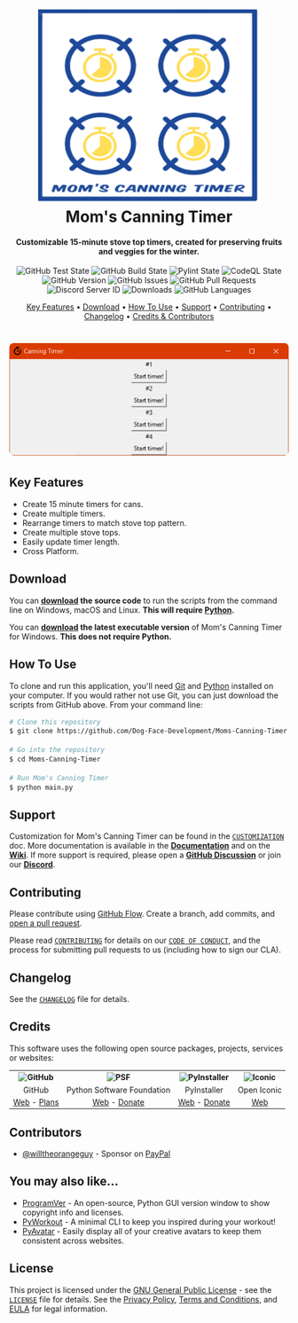 <!-- Logo -->
<h1 align="center">
  <img src="https://github.com/Dog-Face-Development/Moms-Canning-Timer/blob/master/docs/images/logo.png" height="350px" width="400px" alt="Mom's Canning Timer">
  <br>
  Mom's Canning Timer
  <br>
</h1>

<!-- Copy -->
<h4 align="center">Customizable 15-minute stove top timers, created for preserving fruits and veggies for the winter.</h4>

<!-- Badges -->
<div align="center">
  <!-- Stability -->
  <img alt="GitHub Test State" src="https://github.com/Dog-Face-Development/Moms-Canning-Timer/actions/workflows/test.yml/badge.svg">
  <!-- Stability -->
  <img alt="GitHub Build State" src="https://github.com/Dog-Face-Development/Moms-Canning-Timer/actions/workflows/build.yml/badge.svg">
  <!-- Stability -->
  <img alt="Pylint State" src="https://github.com/Dog-Face-Development/Moms-Canning-Timer/actions/workflows/pylint.yml/badge.svg">
  <!-- CodeQL -->
  <img alt="CodeQL State" src="https://github.com/Dog-Face-Development/Moms-Canning-Timer/actions/workflows/codeql-analysis.yml/badge.svg">
  <!-- Version -->
  <img alt="GitHub Version" src="https://img.shields.io/github/v/release/Dog-Face-Development/Moms-Canning-Timer?include_prereleases">
  <!-- Issues -->
  <img alt="GitHub Issues" src="https://img.shields.io/github/issues/Dog-Face-Development/Moms-Canning-Timer">
  <!-- Pull Requests -->
  <img alt="GitHub Pull Requests" src="https://img.shields.io/github/issues-pr/Dog-Face-Development/Moms-Canning-Timer">
  <!-- Discord -->
  <img alt="Discord Server ID" src="https://img.shields.io/discord/1015833914876629032">
  <!-- Downloads -->
  <img alt="Downloads" src="https://img.shields.io/github/downloads/Dog-Face-Development/Moms-Canning-Timer/total">
  <!-- Language Count -->
  <img alt="GitHub Languages" src="https://img.shields.io/github/languages/count/Dog-Face-Development/Moms-Canning-Timer">
</div>

<!-- Navigation -->
<p align="center">
  <a href="#key-features">Key Features</a> •
  <a href="#download">Download</a> •
  <a href="#how-to-use">How To Use</a> •
  <a href="#support">Support</a> •
  <a href="#contributing">Contributing</a> •
  <a href="#changelog">Changelog</a> •
  <a href="#credits">Credits & Contributors</a>
</p>

<!-- Screenshot(s) -->
<h1 align="center">
  <img src="https://github.com/Dog-Face-Development/Moms-Canning-Timer/blob/master/docs/images/welcome.png">
</h1>

## Key Features

* Create 15 minute timers for cans.
* Create multiple timers.
* Rearrange timers to match stove top pattern.
* Create multiple stove tops.
* Easily update timer length.
* Cross Platform.

## Download

You can **[download](https://github.com/Dog-Face-Development/Moms-Canning-Timer/releases/latest) the source code** to run the scripts from the command line on Windows, macOS and Linux. **This will require [Python](https://www.python.org/downloads/).**

You can **[download](https://github.com/Dog-Face-Development/Moms-Canning-Timer/releases/latest) the latest executable version** of Mom's Canning Timer for Windows. **This does not require Python.**

## How To Use

To clone and run this application, you'll need [Git](https://git-scm.com/downloads) and [Python](https://www.python.org/downloads/) installed on your computer. If you would rather not use Git, you can just download the scripts from GitHub above. From your command line:

```bash
# Clone this repository
$ git clone https://github.com/Dog-Face-Development/Moms-Canning-Timer.git

# Go into the repository
$ cd Moms-Canning-Timer

# Run Mom's Canning Timer
$ python main.py
```

## Support

Customization for Mom's Canning Timer can be found in the [`CUSTOMIZATION`](https://github.com/Dog-Face-Development/Moms-Canning-Timer/blob/master/docs/CUSTOMIZATION.md) doc. More documentation is available in the **[Documentation](https://github.com/Dog-Face-Development/Moms-Canning-Timer/tree/master/docs)** and on the **[Wiki](https://github.com/Dog-Face-Development/Moms-Canning-Timer/wiki)**. If more support is required, please open a **[GitHub Discussion](https://github.com/Dog-Face-Development/Moms-Canning-Timer/discussions)** or join our **[Discord](https://discord.gg/khcBGp3Pwj)**.

## Contributing

Please contribute using [GitHub Flow](https://guides.github.com/introduction/flow). Create a branch, add commits, and [open a pull request](https://github.com/Dog-Face-Development/Moms-Canning-Timer/compare).

Please read [`CONTRIBUTING`](CONTRIBUTING.md) for details on our [`CODE OF CONDUCT`](CODE_OF_CONDUCT.md), and the process for submitting pull requests to us (including how to sign our CLA).

## Changelog

See the [`CHANGELOG`](CHANGELOG.md) file for details.

## Credits

This software uses the following open source packages, projects, services or websites:

<!-- Credits Table -->
<table>
  <tr>
    <th align="center"><img src="https://applets.imgix.net/https%3A%2F%2Fassets.ifttt.com%2Fimages%2Fchannels%2F2107379463%2Ficons%2Fmonochrome_large.png?w=240&h=240&s=8a19bbc158996d098e2fb18310ba7f33" width="150" height="150" alt="GitHub"/></th>
    <th align="center"><img src="https://upload.wikimedia.org/wikipedia/commons/thumb/c/c3/Python-logo-notext.svg/182px-Python-logo-notext.svg.png" width="150" height="150" alt="PSF"/></th>
    <th align="center"><img src="https://pyinstaller.readthedocs.io/en/v4.2/_static/pyinstaller-draft1a.ico" width="150" height="150" alt="PyInstaller"/></th>
    <th align="center"><img src="https://avatars.githubusercontent.com/u/3255139?s=200&v=4" width="150" height="150" alt="Iconic"/></th>
  </tr>
  <tr>
    <td align="center">GitHub</td>
    <td align="center">Python Software Foundation</td>
    <td align="center">PyInstaller</td>
    <td align="center">Open Iconic</td>
  </tr>
  <tr>
    <td align="center"><a href="https://github.com/">Web</a> - <a href="https://github.com/pricing">Plans</a></td>
    <td align="center"><a href="https://www.python.org/">Web</a> - <a href="https://psfmember.org/civicrm/contribute/transact?reset=1&id=2">Donate</a></td>
    <td align="center"><a href="https://pyinstaller.readthedocs.io/en/stable/">Web</a> - <a href="https://www.pyinstaller.org/funding.html#funding-by-individuals">Donate</a></td>
    <td align="center"><a href="https://github.com/iconic/open-iconic">Web</a></td>
  </tr>
</table>

## Contributors

* [@willtheorangeguy](https://github.com/willtheorangeguy) - Sponsor on [PayPal](https://paypal.me/wvdg44?country.x=CA&locale.x=en_US)

## You may also like...

* [ProgramVer](https://github.com/Dog-Face-Development/ProgramVer) - An open-source, Python GUI version window to show copyright info and licenses.
* [PyWorkout](https://github.com/Dog-Face-Development/PyWorkout) - A minimal CLI to keep you inspired during your workout!
* [PyAvatar](https://github.com/Dog-Face-Development/PyAvatar) - Easily display all of your creative avatars to keep them consistent across websites.

## License

This project is licensed under the [GNU General Public License](https://www.gnu.org/licenses/gpl-3.0.en.html) - see the [`LICENSE`](LICENSE.md) file for details. See the [Privacy Policy](https://github.com/Dog-Face-Development/Moms-Canning-Timer/blob/master/docs/legal/PRIVACY.md), [Terms and Conditions](https://github.com/Dog-Face-Development/Moms-Canning-Timer/blob/master/docs/legal/TERMS.md), and [EULA](https://github.com/Dog-Face-Development/Moms-Canning-Timer/blob/master/docs/legal/EULA.md) for legal information.
